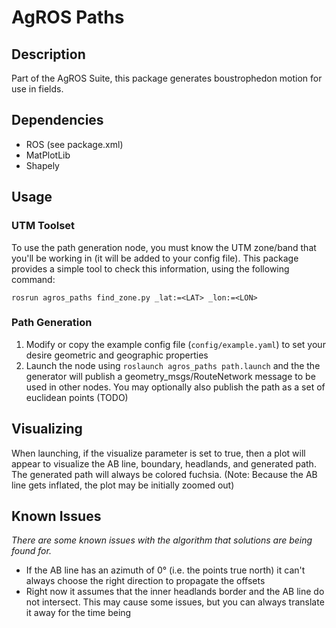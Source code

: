 # AgROS Paths

## Description
Part of the AgROS Suite, this package generates boustrophedon motion for use in
fields.

## Dependencies
* ROS (see package.xml)
* MatPlotLib
* Shapely

## Usage
### UTM Toolset
To use the path generation node, you must know the UTM zone/band that you'll be
working in (it will be added to your config file). This package provides a simple
tool to check this information, using the following command:

`rosrun agros_paths find_zone.py _lat:=<LAT> _lon:=<LON>`

### Path Generation
1. Modify or copy the example config file (`config/example.yaml`) to set your
desire geometric and geographic properties
2. Launch the node using `roslaunch agros_paths path.launch` and the the generator
will publish a geometry_msgs/RouteNetwork message to be used in other nodes. You
may optionally also publish the path as a set of euclidean points (TODO)

## Visualizing
When launching, if the visualize parameter is set to true, then a plot will appear
to visualize the AB line, boundary, headlands, and generated path. The generated path
will always be colored fuchsia. (Note: Because the AB line gets inflated, the plot may be
initially zoomed out)

## Known Issues

_There are some known issues with the algorithm that solutions are being found for._

* If the AB line has an azimuth of 0&deg; (i.e. the points true north) it can't always choose the right direction to propagate the offsets
* Right now it assumes that the inner headlands border and the AB line do not intersect. This may cause some issues, but you can always translate it away for the time being